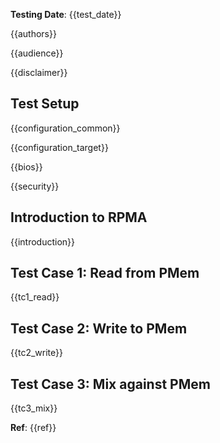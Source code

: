 **Testing Date**: {{test_date}}

{{authors}}

{{audience}}

{{disclaimer}}

<h2 id="test-setup">Test Setup</h2>

{{configuration_common}}

{{configuration_target}}

{{bios}}

{{security}}

<h2 id="introduction">Introduction to RPMA</h2>

{{introduction}}

<h2 id="read">Test Case 1: Read from PMem</h2>

{{tc1_read}}

<h2 id="write">Test Case 2: Write to PMem</h2>

{{tc2_write}}

<h2 id="mix">Test Case 3: Mix against PMem</h2>

{{tc3_mix}}

**Ref**: {{ref}}
